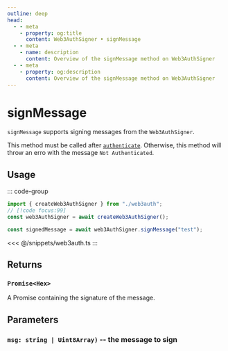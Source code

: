 ```yaml
---
outline: deep
head:
  - - meta
    - property: og:title
      content: Web3AuthSigner • signMessage
  - - meta
    - name: description
      content: Overview of the signMessage method on Web3AuthSigner
  - - meta
    - property: og:description
      content: Overview of the signMessage method on Web3AuthSigner
---
```


# signMessage

`signMessage` supports signing messages from the `Web3AuthSigner`.

This method must be called after [`authenticate`](/packages/aa-signers/web3auth/authenticate). Otherwise, this method will throw an erro with the message `Not Authenticated`.

## Usage

::: code-group

```ts [example.ts]
import { createWeb3AuthSigner } from "./web3auth";
// [!code focus:99]
const web3AuthSigner = await createWeb3AuthSigner();

const signedMessage = await web3AuthSigner.signMessage("test");
```

<<< @/snippets/web3auth.ts
:::

## Returns

### `Promise<Hex>`

A Promise containing the signature of the message.

## Parameters

### `msg: string | Uint8Array)` -- the message to sign
